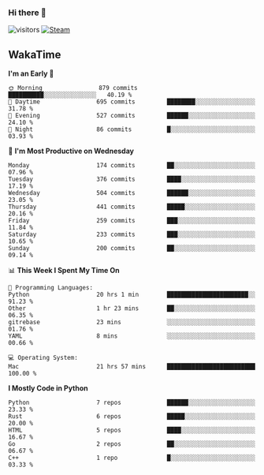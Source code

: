 ### Hi there 👋

![visitors](https://visitor-badge.glitch.me/badge?page_id=zhourunlai)
[![Steam](https://img.shields.io/badge/dynamic/json?url=https%3A%2F%2Fapi.swo.moe%2Fstats%2Fsteamgames%2F76561198285156854&query=count&color=0b1a37&label=Steam&labelColor=134375&logo=steam&suffix=+games&cacheSeconds=3600)](http://steamcommunity.com/profiles/76561198285156854)

## WakaTime
<!--START_SECTION:waka-->
**I'm an Early 🐤** 

```text
🌞 Morning                879 commits         ██████████░░░░░░░░░░░░░░░   40.19 % 
🌆 Daytime                695 commits         ████████░░░░░░░░░░░░░░░░░   31.78 % 
🌃 Evening                527 commits         ██████░░░░░░░░░░░░░░░░░░░   24.10 % 
🌙 Night                  86 commits          █░░░░░░░░░░░░░░░░░░░░░░░░   03.93 % 
```
📅 **I'm Most Productive on Wednesday** 

```text
Monday                   174 commits         ██░░░░░░░░░░░░░░░░░░░░░░░   07.96 % 
Tuesday                  376 commits         ████░░░░░░░░░░░░░░░░░░░░░   17.19 % 
Wednesday                504 commits         ██████░░░░░░░░░░░░░░░░░░░   23.05 % 
Thursday                 441 commits         █████░░░░░░░░░░░░░░░░░░░░   20.16 % 
Friday                   259 commits         ███░░░░░░░░░░░░░░░░░░░░░░   11.84 % 
Saturday                 233 commits         ███░░░░░░░░░░░░░░░░░░░░░░   10.65 % 
Sunday                   200 commits         ██░░░░░░░░░░░░░░░░░░░░░░░   09.14 % 
```


📊 **This Week I Spent My Time On** 

```text
💬 Programming Languages: 
Python                   20 hrs 1 min        ███████████████████████░░   91.23 % 
Other                    1 hr 23 mins        ██░░░░░░░░░░░░░░░░░░░░░░░   06.35 % 
gitrebase                23 mins             ░░░░░░░░░░░░░░░░░░░░░░░░░   01.76 % 
YAML                     8 mins              ░░░░░░░░░░░░░░░░░░░░░░░░░   00.66 % 

💻 Operating System: 
Mac                      21 hrs 57 mins      █████████████████████████   100.00 % 
```

**I Mostly Code in Python** 

```text
Python                   7 repos             ██████░░░░░░░░░░░░░░░░░░░   23.33 % 
Rust                     6 repos             █████░░░░░░░░░░░░░░░░░░░░   20.00 % 
HTML                     5 repos             ████░░░░░░░░░░░░░░░░░░░░░   16.67 % 
Go                       2 repos             ██░░░░░░░░░░░░░░░░░░░░░░░   06.67 % 
C++                      1 repo              █░░░░░░░░░░░░░░░░░░░░░░░░   03.33 % 
```




<!--END_SECTION:waka-->
